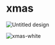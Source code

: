 # xmas

![Untitled design](https://user-images.githubusercontent.com/47712157/203224914-b78ffceb-82f8-4fd7-9171-7e3be32314d4.gif)

![xmas-white](https://user-images.githubusercontent.com/47712157/203234515-67a7cda3-503c-4ead-b671-4c6e1a070c4d.gif)
